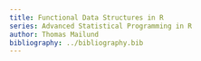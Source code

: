 ```yaml
---
title: Functional Data Structures in R
series: Advanced Statistical Programming in R
author: Thomas Mailund
bibliography: ../bibliography.bib
---
```

